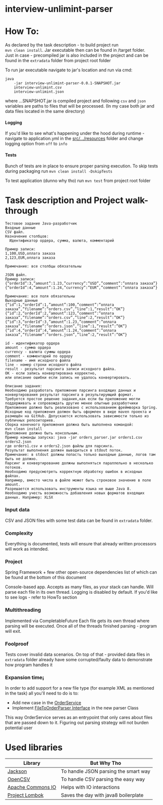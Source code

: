 # interview-unlimint-parser

# How To:

As declared by the task description - to build project run <br/>
`mvn clean install`. Jar executable then can be found in /target folder. <br/>
Just in case - precompiled jar is also included in the project and can be found in 
the `extradata` folder from project root folder

To run jar executable navigate to jar's location and run via cmd: <br/>
```shell
java 
    -jar interview-unlimint-parser-0.0.1-SNAPSHOT.jar
    interview-unlimint.csv
    interview-unlimint.json
```
where ...SNAPSHOT.jar is compiled project and following `csv` and `json` variables are paths
to files that will be processed. (In my case both jar and data files located in the same directory)

#### Logging
If you'd like to see what's happening under the hood during runtime - navigate to application.yml 
in the [src/.../resources](https://github.com/mityavasilyev/interview-unlimint-parser/blob/master/src/main/resources/application.yml) 
folder and change logging option from `off` to `info`

#### Tests
Bunch of tests are in place to ensure proper parsing execution. 
To skip tests during packaging run `mvn clean install -DskipTests`

To test application (dunno why tho) run `mvn test` from project root folder

# Task description and Project walk-through
```text
Тестовое задание Java-разработчик
Входные данные
CSV файл. 
Назначение столбцов: 
  Идентификатор ордера, сумма, валюта, комментарий   

Пример записи:
1,100,USD,оплата заказа
2,123,EUR,оплата заказа

Примечание: все столбцы обязательны

JSON файл.
Пример записи:
{“orderId”:3,”amount”:1.23,”currency”:”USD”,”comment”:”оплата заказа”}
{“orderId”:4,”amount”:1.24,”currency”:”EUR”,”comment”:”оплата заказа”}

Примечание: все поля обязательны
Выходные данные
{“id”:1,“orderId”:1,”amount”:100,”comment”:”оплата заказа”,”filename”:”orders.csv”,”line”:1,”result”:”OK”}
{“id”:2,“orderId”:2,”amount”:123,”comment”:”оплата заказа”,”filename”:”orders.csv”,”line”:2,”result”:”OK”}
{“id”:3,“orderId”:3,”amount”:1.23,”comment”:”оплата заказа”,”filename”:”orders.json”,”line”:1,”result”:”OK”}
{“id”:4,“orderId”:4,”amount”:1.24,”comment”:”оплата заказа”,”filename”:”orders.json”,”line”:2,”result”:”OK”}

id - идентификатор ордера
amount - сумма ордера
currency - валюта суммы ордера
comment - комментарий по ордеру
filename - имя исходного файла
line - номер строки исходного файла
result - результат парсинга записи исходного файла. 
OK - если запись конвертирована корректно, 
или описание ошибки если запись не удалось конвертировать.

Описание задания:
Необходимо разработать приложение парсинга входящих данных и конвертирования результат парсинга в результирующий формат.
Требуется простое решение задания,как если бы приложение могли поддерживать и сопровождать другие менее опытные разработчики 
Приложение должно быть реализовано с использованием фреймворка Spring.
Исходные код приложения должен быть оформлен в виде maven проекта и размещён на GitHub. Допускается использовать зависимости только из публичных репозиториев. 
Сборка конечного приложения должна быть выполнена командой: 
mvn clean install
Приложение должно быть консольным. 
Пример команды запуска: java -jar orders_parser.jar orders1.csv orders2.json
где orders1.csv и orders2.json файлы для парсинга.
Результат выполнения должен выводиться в stdout поток.
Примечание: в stdout должны попасть только выходные данные, логов там быть не должно.
Парсинг и конвертирование должны выполняться параллельно в несколько потоков.
Необходимо предусмотреть корректную обработку ошибок в исходных файлах. 
Например, вместо числа в файле может быть строковое значение в поле amount.
Разрешается использовать инструменты языка не выше Java 8.
Необходимо учесть возможность добавления новых форматов входящих данных. Например: XLSX
```

### Input data

CSV and JSON files with some test data can be found in `extradata` folder.

### Complexity
Everything is documented, tests will ensure that already written processors 
will work as intended. 

### Project
Spring Framework + few other open-source dependencies list of which 
can be found at the bottom of this document

Console-based app. Accepts as many files, as your stack can handle. 
Will parse each file in its own thread.
Logging is disabled by default. If you'd like to see logs - refer to HowTo section

### Multithreading
Implemented via CompletableFuture
Each file gets its own thread where parsing will be executed. Once all of the
threads finished parsing - program will exit.

### Foolproof
Tests cover invalid data scenarios. On top of that - provided data files
in `extradata` folder already have some corrupted/faulty data to demonstrate
how program handles it

### Expansion time¡
In order to add support for a new file type (for example XML as mentioned in the task)
all you'll need to do is to:
* Add new case in the 
[OrderService](https://github.com/mityavasilyev/interview-unlimint-parser/blob/master/src/main/java/io/github/mityavasilyev/interviewunlimintparser/service/OrderServiceImpl.java)
* Implement [FileToOrderParser Interface](https://github.com/mityavasilyev/interview-unlimint-parser/blob/master/src/main/java/io/github/mityavasilyev/interviewunlimintparser/parser/FileToOrdersParser.java)
in the new parser Class

This way OrderService serves as an entrypoint that only cares about files that 
are passed down to it. Figuring out parsing strategy will not burden potential user


# Used libraries

| Library                                                             | But Why Tho                          |
|---------------------------------------------------------------------|--------------------------------------|
| [Jackson](https://github.com/FasterXML/jackson-databind)            | To handle JSON parsing the smart way |
| [OpenCSV](https://sourceforge.net/p/opencsv/source/ci/master/tree/) | To handle CSV parsing the easy way   |
| [Apache Commons IO](https://github.com/apache/commons-io)           | Helps with IO interactions           |
| [Project Lombok](https://github.com/projectlombok/lombok)           | Saves the day with java8 boilerplate |
